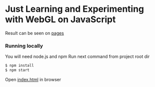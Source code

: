 # Just Learning and Experimenting with WebGL on JavaScript

Result can be seen on [pages](https://vteremasov.github.io/webgl-experiments/)

### Running locally
You will need node.js and npm
Run next command from project root dir

```sh
$ npm install
$ npm start
```
Open [index.html](./index.html) in browser
